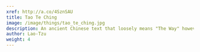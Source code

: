 ```yaml
---
xref: http://a.co/4SznSAU
title: Tao Te Ching
image: /image/things/tao_te_ching.jpg
description: An ancient Chinese text that loosely means "The Way" however the nature of "Tao" is that it is unknown and cannot be translated.  The Stephen Mitchell translation is recommended for westerners.
author: Lao-Tzu
weight: 4
---
```

